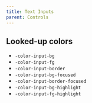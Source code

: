 ```yaml
---
title: Text Inputs
parent: Controls
---
```


## Looked-up colors

- `-color-input-bg`
- `-color-input-fg`
- `-color-input-border`
- `-color-input-bg-focused`
- `-color-input-border-focused`
- `-color-input-bg-highlight`
- `-color-input-fg-highlight`
